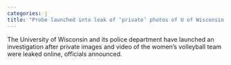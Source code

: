 ```yaml
---
categories: j
title: "Probe launched into leak of ‘private’ photos of U of Wisconsin women’s volleyball team"
---
```

The University of Wisconsin and its police department have launched an investigation after private images and video of the women’s volleyball team were leaked online, officials announced.